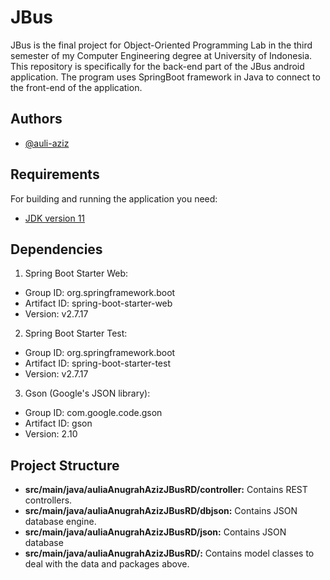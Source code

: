 
# JBus

JBus is the final project for Object-Oriented Programming Lab in the third semester of my Computer Engineering degree at University of Indonesia. This repository is specifically for the back-end part of the JBus android application. The program uses SpringBoot framework in Java to connect to the front-end of the application.
## Authors

- [@auli-aziz](https://www.github.com/auli-aziz)


## Requirements

For building and running the application you need:
* [JDK version 11](https://www.oracle.com/java/technologies/javase/jdk11-readme.html)
## Dependencies

1. Spring Boot Starter Web:
- Group ID: org.springframework.boot
- Artifact ID: spring-boot-starter-web
- Version: v2.7.17

2. Spring Boot Starter Test:
- Group ID: org.springframework.boot
- Artifact ID: spring-boot-starter-test
- Version: v2.7.17

3. Gson (Google's JSON library):
- Group ID: com.google.code.gson
- Artifact ID: gson
- Version: 2.10
## Project Structure

- **src/main/java/auliaAnugrahAzizJBusRD/controller:** Contains REST controllers.
- **src/main/java/auliaAnugrahAzizJBusRD/dbjson:** Contains JSON database engine.
- **src/main/java/auliaAnugrahAzizJBusRD/json:** Contains JSON database
- **src/main/java/auliaAnugrahAzizJBusRD/:** Contains model classes to deal with the data and packages above.